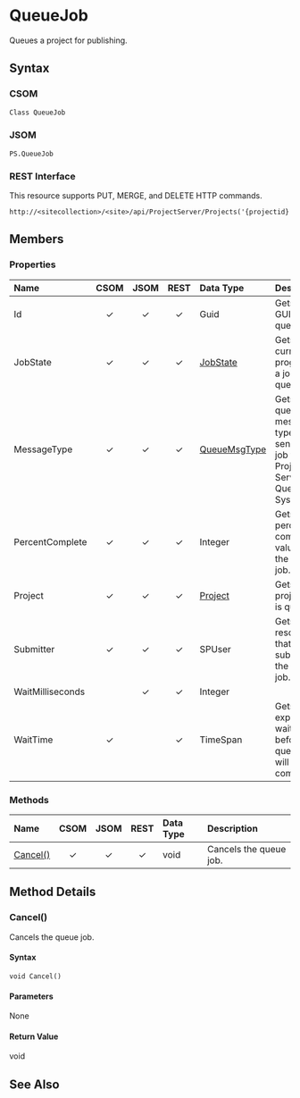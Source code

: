 [comment]: # (Name:QueueJob)
[comment]: # (Type:Object)
[comment]: # (Status:Incomplete)
[comment]: # (GeneratedDate:2016-12-13 02:07:22Z)

# QueueJob

Queues a project for publishing.



## Syntax

### CSOM

```C#
Class QueueJob 
```
### JSOM

```
PS.QueueJob
```
### REST Interface

This resource supports PUT, MERGE, and DELETE HTTP commands.

```
http://<sitecollection>/<site>/api/ProjectServer/Projects('{projectid}')/QueueJobs('{jobid}')
```


## Members

### Properties

|**Name**|**CSOM**|**JSOM**|**REST**|**Data Type**|**Description**|
|:-----|:-----:|:-----:|:-----:|:-----|:-----|
|Id|&#x2713;|&#x2713;|&#x2713;|Guid|Gets the GUID of the queue job.|
|JobState|&#x2713;|&#x2713;|&#x2713;|[JobState](JobState.md)|Gets the current progress of a job that is queued.|
|MessageType|&#x2713;|&#x2713;|&#x2713;|[QueueMsgType](QueueMsgType.md)|Gets the queue message type, for sending a job to the Project Server Queue System..|
|PercentComplete|&#x2713;|&#x2713;|&#x2713;|Integer|Gets the percentage complete value for the queue job.|
|Project|&#x2713;|&#x2713;|&#x2713;|[Project](Project.md)|Gets the project that is queued.|
|Submitter|&#x2713;|&#x2713;|&#x2713;|SPUser|Gets the resource that submitted the queue job.|
|WaitMilliseconds||&#x2713;|&#x2713;|Integer||
|WaitTime|&#x2713;||&#x2713;|TimeSpan|Gets the expected wait time before the queue job will complete.|





### Methods

|**Name**|**CSOM**|**JSOM**|**REST**|**Data Type**|**Description**|
|:-----|:-----:|:-----:|:-----:|:-----|:-----|
|[Cancel()](#Cancel__)|&#x2713;|&#x2713;|&#x2713;|void|Cancels the queue job.|



## Method Details


### <a id="Cancel__"></a>Cancel()
 
Cancels the queue job.

#### Syntax

```
void Cancel()
```

#### Parameters

None

#### Return Value

void


## See Also
